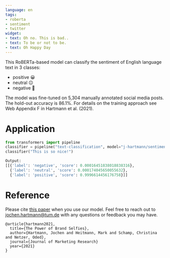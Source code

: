 ```yaml
---
language: en
tags:
- roberta
- sentiment
- twitter
widget:
- text: Oh no. This is bad..
- text: To be or not to be.
- text: Oh Happy Day
---
```


This RoBERTa-based model can classify the sentiment of English language text in 3 classes:

- positive 😀
- neutral 😐
- negative 🙁

The model was fine-tuned on 5,304 manually annotated social media posts. 
The hold-out accuracy is 86.1%. 
For details on the training approach see Web Appendix F in Hartmann et al. (2021). 

# Application
```python
from transformers import pipeline
classifier = pipeline("text-classification", model="j-hartmann/sentiment-roberta-large-english-3-classes", return_all_scores=True)
classifier("This is so nice!")
```

```python
Output:
[[{'label': 'negative', 'score': 0.00016451838018838316},
  {'label': 'neutral', 'score': 0.000174045650055632},
  {'label': 'positive', 'score': 0.9996614456176758}]]
```

# Reference
Please cite [this paper](https://journals.sagepub.com/doi/full/10.1177/00222437211037258) when you use our model. Feel free to reach out to [jochen.hartmann@tum.de](mailto:jochen.hartmann@tum.de) with any questions or feedback you may have.
```
@article{hartmann2021,
  title={The Power of Brand Selfies},
  author={Hartmann, Jochen and Heitmann, Mark and Schamp, Christina and Netzer, Oded},
  journal={Journal of Marketing Research}
  year={2021}
}
```